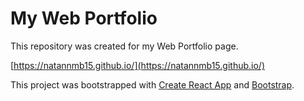 # My Web Portfolio

This repository was created for my Web Portfolio page.

[https://natannmb15.github.io/](https://natannmb15.github.io/)

This project was bootstrapped with [Create React App](https://github.com/facebook/create-react-app) and [Bootstrap](https://getbootstrap.com/).
